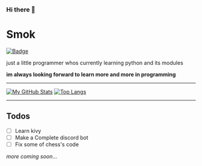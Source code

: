 ### Hi there 👋

# Smok
[![Badge](https://img.shields.io/badge/python-dev-red)]()

just a little programmer whos currently learning python and its modules

**im always looking forward to learn more and more in programming**
____
[![My GitHub Stats](https://github-readme-stats.vercel.app/api/?username=BigSmoke010&count_private=true&theme=tokyonight&showicons=true)]()   [![Top Langs](https://github-readme-stats.vercel.app/api/top-langs/?username=BigSmoke010&theme=tokyonight)](https://github.com/BigSmoke010/github-readme-stats)
____

## Todos

- [ ] Learn kivy 
- [ ] Make a Complete discord bot
- [ ] Fix some of chess's code

_more coming soon_...

